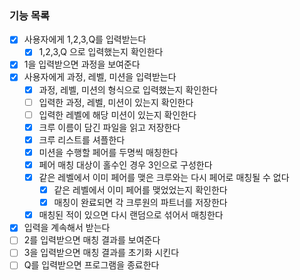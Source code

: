 ### 기능 목록
- [x] 사용자에게 1,2,3,Q를 입력받는다
    - [x] 1,2,3,Q 으로 입력했는지 확인한다
- [x] 1을 입력받으면 과정을 보여준다
- [x] 사용자에게 과정, 레벨, 미션을 입력받는다
    - [x] 과정, 레벨, 미션의 형식으로 입력했는지 확인한다
    - [ ] 입력한 과정, 레벨, 미션이 있는지 확인한다
    - [ ] 입력한 레벨에 해당 미션이 있는지 확인한다
    - [x] 크루 이름이 담긴 파일을 읽고 저장한다
    - [x] 크루 리스트를 셔플한다
    - [x] 미션을 수행할 페어를 두명씩 매칭한다
    - [x] 페어 매칭 대상이 홀수인 경우 3인으로 구성한다
    - [x] 같은 레벨에서 이미 페어를 맺은 크루와는 다시 페어로 매칭될 수 없다
        - [x] 같은 레벨에서 이미 페어를 맺었었는지 확인한다
        - [x] 매칭이 완료되면 각 크루원의 파트너를 저장한다
    - [x] 매칭된 적이 있으면 다시 랜덤으로 섞어서 매칭한다
- [x] 입력을 계속해서 받는다
- [ ] 2를 입력받으면 매칭 결과를 보여준다
- [ ] 3을 입력받으면 매칭 결과를 초기화 시킨다
- [ ] Q를 입력받으면 프로그램을 종료한다